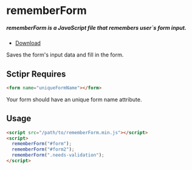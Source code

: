 # rememberForm

##### rememberForm is a JavaScript file that remembers user`s form input.

- [Download](https://.com)

Saves the form's input data and fill in the form.

## Sctipr Requires

```html
<form name="uniqueFormName"></form>
```

Your form should have an unique form name attribute.

## Usage

```html
<script src="/path/to/rememberForm.min.js"></script>
<script>
  rememberForm("#form");
  rememberForm("#form2");
  rememberForm(".needs-validation");
</script>
```
